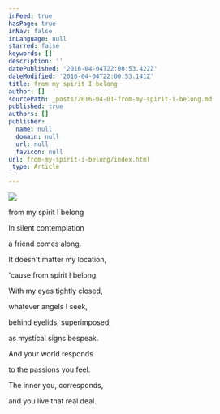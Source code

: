 ```yaml
---
inFeed: true
hasPage: true
inNav: false
inLanguage: null
starred: false
keywords: []
description: ''
datePublished: '2016-04-04T22:00:53.422Z'
dateModified: '2016-04-04T22:00:53.141Z'
title: from my spirit I belong
author: []
sourcePath: _posts/2016-04-01-from-my-spirit-i-belong.md
published: true
authors: []
publisher:
  name: null
  domain: null
  url: null
  favicon: null
url: from-my-spirit-i-belong/index.html
_type: Article

---
```

![](https://the-grid-user-content.s3-us-west-2.amazonaws.com/57079eca-7513-4e91-8f01-8de907ec3d64.jpg)

from my spirit I belong

In silent contemplation

a friend comes along.

It doesn't matter my location,

'cause from spirit I belong.

With my eyes tightly closed,

whatever angels I seek,

behind eyelids, superimposed,

as mystical signs bespeak.

And your world responds

to the passions you feel.

The inner you, corresponds,

and you live that real deal.